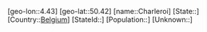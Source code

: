 ﻿---
location: [50.42,4.43]
type: City
tags:
- geo/City


SpocWebEntityId: 29545
isDeleted: false
confidential: public

---
[geo-lon::4.43]
[geo-lat::50.42]
[name::Charleroi]
[State::]
[Country::[Belgium](geo/Continent/Europe/Belgium.md)]
[StateId::]
[Population::]
[Unknown::]

